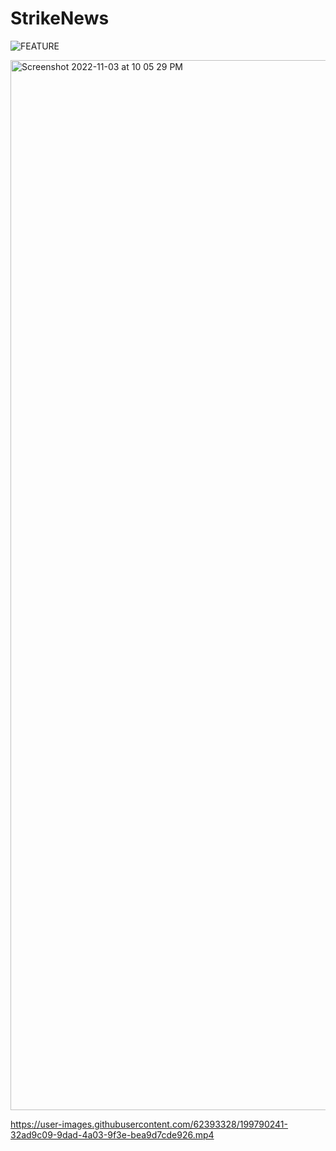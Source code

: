 # StrikeNews
![FEATURE](https://user-images.githubusercontent.com/62393328/199788004-21b922da-ce0b-4e43-ba1a-c6069cd1c4ed.png)

  <img width="1680" alt="Screenshot 2022-11-03 at 10 05 29 PM" src="https://user-images.githubusercontent.com/62393328/199787618-1b26a5ac-ef70-41cc-838b-49df904794b7.png">

https://user-images.githubusercontent.com/62393328/199790241-32ad9c09-9dad-4a03-9f3e-bea9d7cde926.mp4

